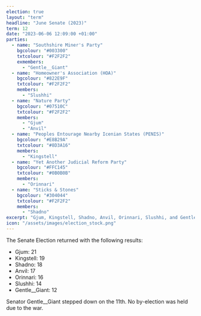 ```yaml
---
election: true
layout: "term"
headline: "June Senate (2023)"
term: 12
date: "2023-06-06 12:09:00 +01:00"
parties:
  - name: "Southshire Miner's Party"
    bgcolour: "#003300"
    txtcolour: "#F2F2F2"
    exmembers:
      - "Gentle__Giant"
  - name: "Homeowner's Association (HOA)"
    bgcolour: "#822E9F"
    txtcolour: "#F2F2F2"
    members:
      - "Slushhi"
  - name: "Nature Party"
    bgcolour: "#07510C"
    txtcolour: "#F2F2F2"
    members:
      - "Gjum"
      - "Anvil"
  - name: "Peoples Entourage Nearby Icenian States (PENIS)"
    bgcolour: "#E8B29A"
    txtcolour: "#8D3A16"
    members:
      - "Kingstell"
  - name: "Yet Another Judicial Reform Party"
    bgcolour: "#FFC145"
    txtcolour: "#0B0B0B"
    members:
      - "Orinnari"
  - name: "Sticks & Stones"
    bgcolour: "#304044"
    txtcolour: "#F2F2F2"
    members:
      - "Shadno"
excerpt: "Gjum, Kingstell, Shadno, Anvil, Orinnari, Slushhi, and Gentle__Giant elected to the Senate."
icon: "/assets/images/election_stock.png"
---
```

The Senate Election returned with the following results:

- Gjum: 21
- Kingstell: 19
- Shadno: 18
- Anvil: 17
- Orinnari: 16
- Slushhi: 14
- Gentle__Giant: 12

Senator Gentle__Giant stepped down on the 11th. No by-election was held due to the war.
